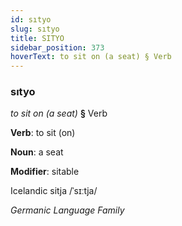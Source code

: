 ```yaml
---
id: sıtyo
slug: sıtyo
title: SITYO
sidebar_position: 373
hoverText: to sit on (a seat) § Verb
---
```


### sıtyo

*to sit on (a seat)* **§** Verb

**Verb**: to sit (on)

**Noun**: a seat

**Modifier**: sitable

Icelandic sitja /ˈsɪːtja/

*Germanic Language Family*